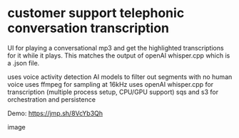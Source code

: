 # customer support telephonic conversation transcription
UI for playing a conversational mp3 and get the highlighted transcriptions for it while it plays.
This matches the output of openAI whisper.cpp which is a .json file.

uses voice activity detection AI models to filter out segments with no human voice
uses ffmpeg for sampling at 16kHz
uses openAI whisper.cpp for transcription (multiple process setup, CPU/GPU support)
sqs and s3 for orchestration and persistence


Demo:
https://jmp.sh/8VcYb3Qh

image
